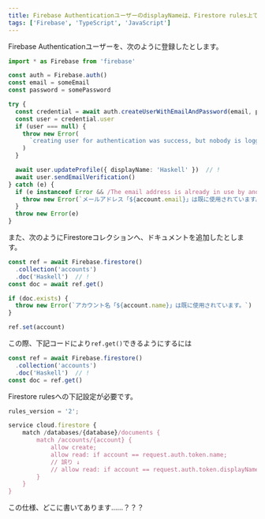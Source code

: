 ```yaml
---
title: Firebase AuthenticationユーザーのdisplayNameは、Firestore rules上ではnameとして定義される
tags: ['Firebase', 'TypeScript', 'JavaScript']
---
```


Firebase Authenticationユーザーを、次のように登録したとします。

```typescript
import * as Firebase from 'firebase'

const auth = Firebase.auth()
const email = someEmail
const password = somePassword

try {
  const credential = await auth.createUserWithEmailAndPassword(email, password)
  const user = credential.user
  if (user === null) {
    throw new Error(
      `creating user for authentication was success, but nobody is logging in. something wrong! credential: ${credential}`
    )
  }

  await user.updateProfile({ displayName: 'Haskell' })  // !
  await user.sendEmailVerification()
} catch (e) {
  if (e instanceof Error && /The email address is already in use by another account./.test(e.message)) {
    throw new Error(`メールアドレス「${account.email}」は既に使用されています。`)
  }
  throw new Error(e)
}
```

また、次のようにFirestoreコレクションへ、ドキュメントを追加したとします。

```typescript
const ref = await Firebase.firestore()
  .collection('accounts')
  .doc('Haskell')  // !
const doc = await ref.get()

if (doc.exists) {
  throw new Error(`アカウント名「${account.name}」は既に使用されています。`)
}

ref.set(account)
```

この際、下記コードにより`ref.get()`できるようにするには

```typescript
const ref = await Firebase.firestore()
  .collection('accounts')
  .doc('Haskell')  // !
const doc = ref.get()
```

Firestore rulesへの下記設定が必要です。

```javascript
rules_version = '2';

service cloud.firestore {
    match /databases/{database}/documents {
        match /accounts/{account} {
            allow create;
            allow read: if account == request.auth.token.name;
            // 誤り ↓
            // allow read: if account == request.auth.token.displayName;
        }
    }
}
```

この仕様、どこに書いてあります……？？？
